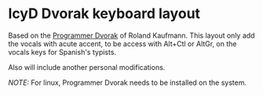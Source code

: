 # IcyD Dvorak keyboard layout
Based on the [Programmer Dvorak](http://www.kaufmann.no/roland/dvorak/) of Roland Kaufmann.
This layout only add the vocals with acute accent, to be access with Alt+Ctl or
AltGr, on the vocals keys for Spanish's typists.

Also will include another personal modifications.

*NOTE:* For linux, Programmer Dvorak needs to be installed on the system.
